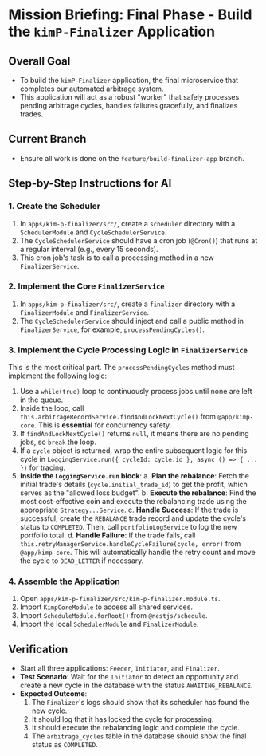 # Mission Briefing: Final Phase - Build the `kimP-Finalizer` Application

## Overall Goal

- To build the `kimP-Finalizer` application, the final microservice that completes our automated arbitrage system.
- This application will act as a robust "worker" that safely processes pending arbitrage cycles, handles failures gracefully, and finalizes trades.

## Current Branch

- Ensure all work is done on the `feature/build-finalizer-app` branch.

## Step-by-Step Instructions for AI

### 1. Create the Scheduler

1.  In `apps/kim-p-finalizer/src/`, create a `scheduler` directory with a `SchedulerModule` and `CycleSchedulerService`.
2.  The `CycleSchedulerService` should have a cron job (`@Cron()`) that runs at a regular interval (e.g., every 15 seconds).
3.  This cron job's task is to call a processing method in a new `FinalizerService`.

### 2. Implement the Core `FinalizerService`

1.  In `apps/kim-p-finalizer/src/`, create a `finalizer` directory with a `FinalizerModule` and `FinalizerService`.
2.  The `CycleSchedulerService` should inject and call a public method in `FinalizerService`, for example, `processPendingCycles()`.

### 3. Implement the Cycle Processing Logic in `FinalizerService`

This is the most critical part. The `processPendingCycles` method must implement the following logic:

1.  Use a `while(true)` loop to continuously process jobs until none are left in the queue.
2.  Inside the loop, call `this.arbitrageRecordService.findAndLockNextCycle()` from `@app/kimp-core`. This is **essential** for concurrency safety.
3.  If `findAndLockNextCycle()` returns `null`, it means there are no pending jobs, so `break` the loop.
4.  If a `cycle` object is returned, wrap the entire subsequent logic for this cycle in `LoggingService.run({ cycleId: cycle.id }, async () => { ... })` for tracing.
5.  **Inside the `LoggingService.run` block**:
    a. **Plan the rebalance**: Fetch the initial trade's details (`cycle.initial_trade_id`) to get the profit, which serves as the "allowed loss budget".
    b. **Execute the rebalance**: Find the most cost-effective coin and execute the rebalancing trade using the appropriate `Strategy...Service`.
    c. **Handle Success**: If the trade is successful, create the `REBALANCE` trade record and update the cycle's status to `COMPLETED`. Then, call `portfolioLogService` to log the new portfolio total.
    d. **Handle Failure**: If the trade fails, call `this.retryManagerService.handleCycleFailure(cycle, error)` from `@app/kimp-core`. This will automatically handle the retry count and move the cycle to `DEAD_LETTER` if necessary.

### 4. Assemble the Application

1.  Open `apps/kim-p-finalizer/src/kim-p-finalizer.module.ts`.
2.  Import `KimpCoreModule` to access all shared services.
3.  Import `ScheduleModule.forRoot()` from `@nestjs/schedule`.
4.  Import the local `SchedulerModule` and `FinalizerModule`.

## Verification

- Start all three applications: `Feeder`, `Initiator`, and `Finalizer`.
- **Test Scenario**: Wait for the `Initiator` to detect an opportunity and create a new cycle in the database with the status `AWAITING_REBALANCE`.
- **Expected Outcome**:
  1.  The `Finalizer`'s logs should show that its scheduler has found the new cycle.
  2.  It should log that it has locked the cycle for processing.
  3.  It should execute the rebalancing logic and complete the cycle.
  4.  The `arbitrage_cycles` table in the database should show the final status as `COMPLETED`.
